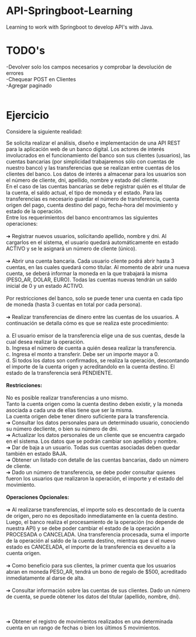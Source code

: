 # API-Springboot-Learning
Learning to work with Springboot to develop API's with Java.
<br /> 
# TODO's
-Devolver solo los campos necesarios y comprobar la devolución de errores <br /> 
-Chequear POST en Clientes<br /> 
-Agregar paginado<br /> 
<br /> 
# Ejercicio
Considere la siguiente realidad:

Se solicita realizar el análisis, diseño e implementación de una API REST para la aplicación web de un banco digital. Los actores de interés involucrados en el funcionamiento del banco son sus clientes (usuarios), las cuentas bancarias (por simplicidad trabajaremos sólo con cuentas de nuestro banco) y las transferencias que se realizan entre cuentas de los clientes 
del banco. Los datos de interés a almacenar para los usuarios son el número de cliente, dni, apellido, nombre y estado del cliente.
<br /> 
En el caso de las cuentas bancarias se debe registrar quién es el titular de la cuenta, el saldo actual, el tipo de moneda y el estado. Para las transferencias es necesario guardar el número de transferencia, cuenta origen del pago, cuenta destino del
pago, fecha-hora del movimiento y estado de la operación.
<br /> 
Entre los requerimientos del banco encontramos las siguientes operaciones:<br /> 
<br /> 
➔ Registrar nuevos usuarios, solicitando apellido, nombre y dni. Al cargarlos en el sistema,
el usuario quedará automáticamente en estado ACTIVO y se le asignará un número de
cliente (único).<br /> <br /> 
➔ Abrir una cuenta bancaria. Cada usuario cliente podrá abrir hasta 3 cuentas, en las cuales quedará como titular. Al momento de abrir una nueva cuenta, se deberá informar la moneda en la que trabajará la misma (PESO_AR, DOLAR, EURO). Todas las cuentas nuevas tendrán un saldo inicial de 0 y un estado ACTIVO.<br /> <br /> 
Por restricciones del banco, solo se puede tener una cuenta en cada tipo de moneda (hasta 3 cuentas en total por cada persona).<br /> <br /> 
➔ Realizar transferencias de dinero entre las cuentas de los usuarios. A continuación se detalla cómo es que se realiza este procedimiento:<br /> <br /> 
a. El usuario emisor de la transferencia elige una de sus cuentas, desde la cual desea realizar la operación.<br /> 
b. Ingresa el número de cuenta a quién desea realizar la transferencia.<br /> 
c. Ingresa el monto a transferir. Debe ser un importe mayor a 0.<br /> 
d. Si todos los datos son confirmados, se realiza la operación, descontando el importe de la cuenta origen y acreditandolo en la cuenta destino. El estado de la transferencia será PENDIENTE.<br /> <br /> 
**Restricciones:** <br /> <br /> 
No es posible realizar transferencias a uno mismo.<br /> 
Tanto la cuenta origen como la cuenta destino deben existir, y la moneda asociada a cada una de ellas tiene que ser la misma.<br /> 
La cuenta origen debe tener dinero suficiente para la transferencia.<br /> 
➔ Consultar los datos personales para un determinado usuario, conociendo su número decliente, o bien su número de dni.<br /> 
➔ Actualizar los datos personales de un cliente que se encuentra cargado en el sistema. Los datos que se podrán cambiar son apellido y nombre.<br /> 
➔ Dar de baja a un usuario. Todas sus cuentas asociadas deben quedar también en estado BAJA.<br /> 
➔ Obtener un listado con detalle de las cuentas bancarias, dado un número de cliente.<br /> 
➔ Dado un número de transferencia, se debe poder consultar quienes fueron los usuarios que realizaron la operación, el importe y el estado del movimiento.<br /> <br /> 
**Operaciones Opcionales:**<br /> <br /> 
➔ Al realizarse transferencias, el importe solo es descontado de la cuenta de origen, pero no es depositado inmediatamente en la cuenta destino. Luego, el banco realiza el procesamiento de la operación (no depende de nuestra API) y se debe poder cambiar el
estado de la operación a PROCESADA o CANCELADA. Una transferencia procesada, suma el importe de la operación al saldo de la cuenta destino, mientras que si el nuevo estado es CANCELADA, el importe de la transferencia es devuelto a la cuenta origen.<br /> <br /> 
➔ Como beneficio para sus clientes, la primer cuenta que los usuarios abran en moneda PESO_AR, tendrá un bono de regalo de $500, acreditado inmediatamente al darse de alta.<br /> <br /> 
➔ Consultar información sobre las cuentas de sus clientes. Dado un número de cuenta, se puede obtener los datos del titular (apellido, nombre, dni).<br /> <br /> <br /> <br /> 
➔ Obtener el registro de movimientos realizados en una determinada cuenta en un rango de fechas o bien los últimos 5 movimientos.


